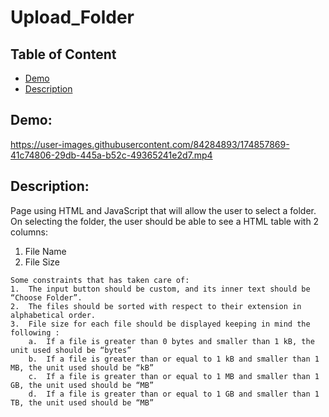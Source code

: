 # Upload_Folder
## Table of Content
  * [Demo](#demo)
  * [Description](#description)
## Demo:
https://user-images.githubusercontent.com/84284893/174857869-41c74806-29db-445a-b52c-49365241e2d7.mp4
## Description: 
Page using HTML and JavaScript that will allow the user to select a folder. On selecting the folder, the user should be able to see a HTML table with 2 columns:
1.	File Name
2.	File Size
```These columns will show the appropriate data for each file.
Some constraints that has taken care of:
1.	The input button should be custom, and its inner text should be “Choose Folder”.
2.	The files should be sorted with respect to their extension in alphabetical order.
3.	File size for each file should be displayed keeping in mind the following :
    a.	If a file is greater than 0 bytes and smaller than 1 kB, the unit used should be “bytes”
    b.	If a file is greater than or equal to 1 kB and smaller than 1 MB, the unit used should be “kB”
    c.	If a file is greater than or equal to 1 MB and smaller than 1 GB, the unit used should be “MB”
    d.	If a file is greater than or equal to 1 GB and smaller than 1 TB, the unit used should be “MB”
